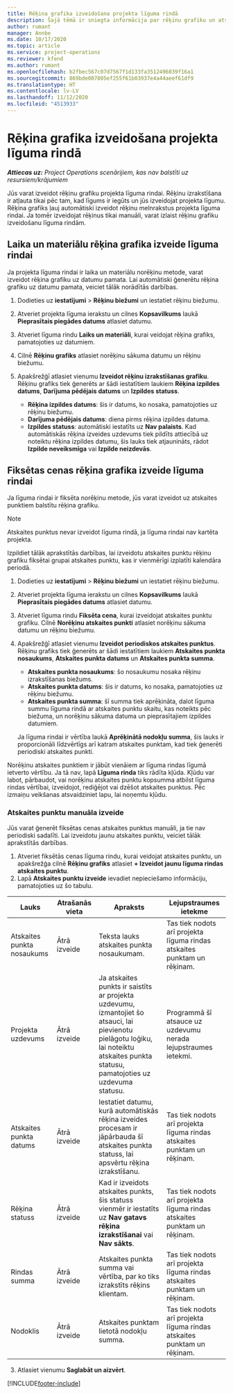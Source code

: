 ```yaml
---
title: Rēķina grafika izveidošana projekta līguma rindā
description: Šajā tēmā ir sniegta informācija par rēķinu grafiku un atskaites punktu izveidi līguma rindās.
author: rumant
manager: Annbe
ms.date: 10/17/2020
ms.topic: article
ms.service: project-operations
ms.reviewer: kfend
ms.author: rumant
ms.openlocfilehash: b2fbec567c07d7567f1d133fa3512496039f16a1
ms.sourcegitcommit: 869bde007805ef255f61b03937e4a44aeef61df9
ms.translationtype: HT
ms.contentlocale: lv-LV
ms.lasthandoff: 11/12/2020
ms.locfileid: "4513933"
---
```

# <a name="create-an-invoice-schedule-on-a-project-based-contract-line"></a>Rēķina grafika izveidošana projekta līguma rindā 

_**Attiecas uz:** Project Operations scenārijiem, kas nav balstīti uz resursiem/krājumiem_

Jūs varat izveidot rēķinu grafiku projekta līguma rindai. Rēķinu izrakstīšana ir atļauta tikai pēc tam, kad līgums ir iegūts un jūs izveidojat projekta līgumu. Rēķina grafiks ļauj automātiski izveidot rēķinu melnrakstus projekta līguma rindai. Ja tomēr izveidojat rēķinus tikai manuāli, varat izlaist rēķinu grafiku izveidošanu līguma rindām.

## <a name="create-a-time-and-material-invoice-schedule-for-a-contract-line"></a>Laika un materiālu rēķina grafika izveide līguma rindai

Ja projekta līguma rindai ir laika un materiālu norēķinu metode, varat izveidot rēķina grafiku uz datumu pamata. Lai automātiski ģenerētu rēķina grafiku uz datumu pamata, veiciet tālāk norādītās darbības.

1. Dodieties uz **iestatījumi** > **Rēķinu biežumi** un iestatiet rēķinu biežumu.
2. Atveriet projekta līguma ierakstu un cilnes **Kopsavilkums** laukā **Pieprasītais piegādes datums** atlasiet datumu.
3. Atveriet līguma rindu **Laiks un materiāli**, kurai veidojat rēķina grafiks, pamatojoties uz datumiem. 
4. Cilnē **Rēķinu grafiks** atlasiet norēķinu sākuma datumu un rēķinu biežumu.
5. Apakšrežģī atlasiet vienumu **Izveidot rēķinu izrakstīšanas grafiku**. Rēķinu grafiks tiek ģenerēts ar šādi iestatītiem laukiem **Rēķina izpildes datums**, **Darījuma pēdējais datums** un **Izpildes statuss**.

    - **Rēķina izpildes datums**: šis ir datums, ko nosaka, pamatojoties uz rēķinu biežumu.
    - **Darījuma pēdējais datums**: diena pirms rēķina izpildes datuma.
    - **Izpildes statuss**: automātiski iestatīts uz **Nav palaists**. Kad automātiskās rēķina izveides uzdevums tiek pildīts attiecībā uz noteiktu rēķina izpildes datumu, šis lauks tiek atjaunināts, rādot **Izpilde neveiksmīga** vai **Izpilde neizdevās**.

## <a name="create-a-fixed-price-invoice-schedule-for-a-contract-line"></a>Fiksētas cenas rēķina grafika izveide līguma rindai

Ja līguma rindai ir fiksēta norēķinu metode, jūs varat izveidot uz atskaites punktiem balstītu rēķina grafiku. 

> [!NOTE]
> Atskaites punktus nevar izveidot līguma rindā, ja līguma rindai nav kartēta projekta.

Izpildiet tālāk aprakstītās darbības, lai izveidotu atskaites punktu rēķinu grafiku fiksētai grupai atskaites punktu, kas ir vienmērīgi izplatīti kalendāra periodā.

1. Dodieties uz **iestatījumi** > **Rēķinu biežumi** un iestatiet rēķinu biežumu.
2. Atveriet projekta līguma ierakstu un cilnes **Kopsavilkums** laukā **Pieprasītais piegādes datums** atlasiet datumu.
3. Atveriet līguma rindu **Fiksēta cena**, kurai izveidojat atskaites punktu grafiku. Cilnē **Norēķinu atskaites punkti** atlasiet norēķinu sākuma datumu un rēķinu biežumu. 
4. Apakšrežģī atlasiet vienumu **Izveidot periodiskos atskaites punktus**. Rēķinu grafiks tiek ģenerēts ar šādi iestatītiem laukiem **Atskaites punkta nosaukums**, **Atskaites punkta datums** un **Atskaites punkta summa**.

    - **Atskaites punkta nosaukums**: šo nosaukumu nosaka rēķinu izrakstīšanas biežums.
    - **Atskaites punkta datums**: šis ir datums, ko nosaka, pamatojoties uz rēķinu biežumu.
    - **Atskaites punkta summa**: šī summa tiek aprēķināta, dalot līguma summu līguma rindā ar atskaites punktu skaitu, kas noteikts pēc biežuma, un norēķinu sākuma datuma un pieprasītajiem izpildes datumiem.

    Ja līguma rindai ir vērtība laukā **Aprēķinātā nodokļu summa**, šis lauks ir proporcionāli līdzvērtīgs arī katram atskaites punktam, kad tiek ģenerēti periodiski atskaites punkti.

Norēķinu atskaites punktiem ir jābūt vienāiem ar līguma rindas līgumā ietverto vērtību. Ja tā nav, lapā **Līguma rinda** tiks rādīta kļūda. Kļūdu var labot, pārbaudot, vai norēķinu atskaites punktu kopsumma atbilst līguma rindas vērtībai, izveidojot, rediģējot vai dzēšot atskaites punktus. Pēc izmaiņu veikšanas atsvaidziniet lapu, lai noņemtu kļūdu.

### <a name="manually-create-milestones"></a>Atskaites punktu manuāla izveide

Jūs varat ģenerēt fiksētas cenas atskaites punktus manuāli, ja tie nav periodiski sadalīti. Lai izveidotu jaunu atskaites punktu, veiciet tālāk aprakstītās darbības.

1. Atveriet fiksētās cenas līguma rindu, kurai veidojat atskaites punktu, un apakšrežģa cilnē **Rēķinu grafiks** atlasiet **+ Izveidot jaunu līguma rindas atskaites punktu**. 
2. Lapā **Atskaites punktu izveide** ievadiet nepieciešamo informāciju, pamatojoties uz šo tabulu.

| Lauks | Atrašanās vieta | Apraksts | Lejupstraumes ietekme |
| --- | --- | --- | --- |
| Atskaites punkta nosaukums | Ātrā izveide | Teksta lauks atskaites punkta nosaukumam. | Tas tiek nodots arī projekta līguma rindas atskaites punktam un rēķinam. |
| Projekta uzdevums | Ātrā izveide | Ja atskaites punkts ir saistīts ar projekta uzdevumu, izmantojiet šo atsauci, lai pievienotu pielāgotu loģiku, lai noteiktu atskaites punkta statusu, pamatojoties uz uzdevuma statusu. | Programmā šī atsauce uz uzdevumu nerada lejupstraumes ietekmi. |
| Atskaites punkta datums | Ātrā izveide | Iestatiet datumu, kurā automātiskās rēķina izveides procesam ir jāpārbauda šī atskaites punkta statuss, lai apsvērtu rēķina izrakstīšanu. | Tas tiek nodots arī projekta līguma rindas atskaites punktam un rēķinam. |
| Rēķina statuss | Ātrā izveide | Kad ir izveidots atskaites punkts, šis statuss vienmēr ir iestatīts uz **Nav gatavs rēķina izrakstīšanai** vai **Nav sākts**. | Tas tiek nodots arī projekta līguma rindas atskaites punktam un rēķinam. |
| Rindas summa | Ātrā izveide | Atskaites punkta summa vai vērtība, par ko tiks izrakstīts rēķins klientam. | Tas tiek nodots arī projekta līguma rindas atskaites punktam un rēķinam. |
| Nodoklis | Ātrā izveide | Atskaites punktam lietotā nodokļu summa. | Tas tiek nodots arī projekta līguma rindas atskaites punktam un rēķinam. |

3. Atlasiet vienumu **Saglabāt un aizvērt**.


[!INCLUDE[footer-include](../includes/footer-banner.md)]